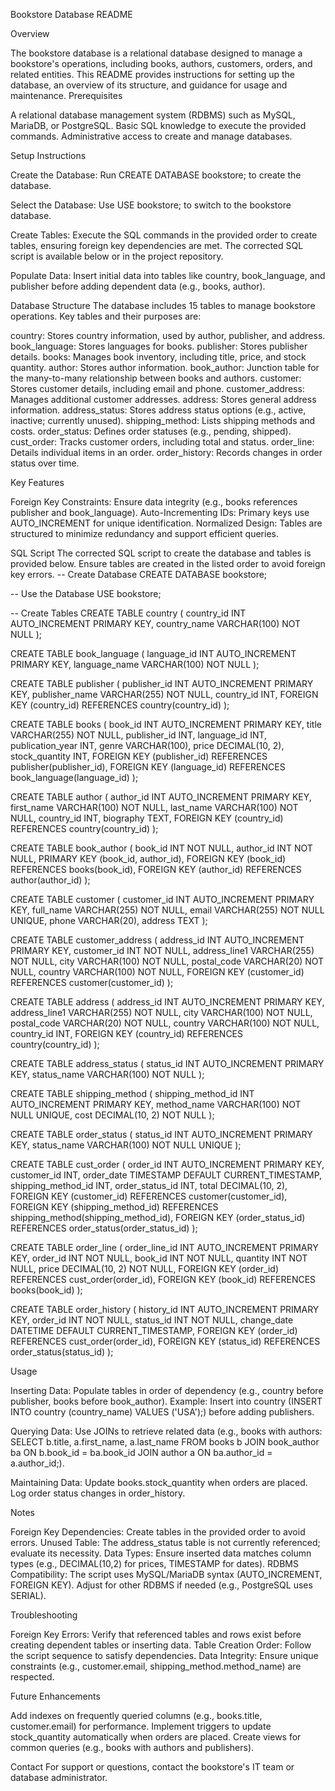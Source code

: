 Bookstore Database README

Overview

The bookstore database is a relational database designed to manage a bookstore's operations, including books, authors, customers, orders, and related entities. This README provides instructions for setting up the database, an overview of its structure, and guidance for usage and maintenance.
Prerequisites

A relational database management system (RDBMS) such as MySQL, MariaDB, or PostgreSQL.
Basic SQL knowledge to execute the provided commands.
Administrative access to create and manage databases.

Setup Instructions

Create the Database:
Run CREATE DATABASE bookstore; to create the database.


Select the Database:
Use USE bookstore; to switch to the bookstore database.


Create Tables:
Execute the SQL commands in the provided order to create tables, ensuring foreign key dependencies are met. The corrected SQL script is available below or in the project repository.


Populate Data:
Insert initial data into tables like country, book_language, and publisher before adding dependent data (e.g., books, author).



Database Structure
The database includes 15 tables to manage bookstore operations. Key tables and their purposes are:

country: Stores country information, used by author, publisher, and address.
book_language: Stores languages for books.
publisher: Stores publisher details.
books: Manages book inventory, including title, price, and stock quantity.
author: Stores author information.
book_author: Junction table for the many-to-many relationship between books and authors.
customer: Stores customer details, including email and phone.
customer_address: Manages additional customer addresses.
address: Stores general address information.
address_status: Stores address status options (e.g., active, inactive; currently unused).
shipping_method: Lists shipping methods and costs.
order_status: Defines order statuses (e.g., pending, shipped).
cust_order: Tracks customer orders, including total and status.
order_line: Details individual items in an order.
order_history: Records changes in order status over time.

Key Features

Foreign Key Constraints: Ensure data integrity (e.g., books references publisher and book_language).
Auto-Incrementing IDs: Primary keys use AUTO_INCREMENT for unique identification.
Normalized Design: Tables are structured to minimize redundancy and support efficient queries.

SQL Script
The corrected SQL script to create the database and tables is provided below. Ensure tables are created in the listed order to avoid foreign key errors.
-- Create Database
CREATE DATABASE bookstore;

-- Use the Database
USE bookstore;

-- Create Tables
CREATE TABLE country (
    country_id INT AUTO_INCREMENT PRIMARY KEY,
    country_name VARCHAR(100) NOT NULL
);

CREATE TABLE book_language (
    language_id INT AUTO_INCREMENT PRIMARY KEY,
    language_name VARCHAR(100) NOT NULL
);

CREATE TABLE publisher (
    publisher_id INT AUTO_INCREMENT PRIMARY KEY,
    publisher_name VARCHAR(255) NOT NULL,
    country_id INT,
    FOREIGN KEY (country_id) REFERENCES country(country_id)
);

CREATE TABLE books (
    book_id INT AUTO_INCREMENT PRIMARY KEY,
    title VARCHAR(255) NOT NULL,
    publisher_id INT,
    language_id INT,
    publication_year INT,
    genre VARCHAR(100),
    price DECIMAL(10, 2),
    stock_quantity INT,
    FOREIGN KEY (publisher_id) REFERENCES publisher(publisher_id),
    FOREIGN KEY (language_id) REFERENCES book_language(language_id)
);

CREATE TABLE author (
    author_id INT AUTO_INCREMENT PRIMARY KEY,
    first_name VARCHAR(100) NOT NULL,
    last_name VARCHAR(100) NOT NULL,
    country_id INT,
    biography TEXT,
    FOREIGN KEY (country_id) REFERENCES country(country_id)
);

CREATE TABLE book_author (
    book_id INT NOT NULL,
    author_id INT NOT NULL,
    PRIMARY KEY (book_id, author_id),
    FOREIGN KEY (book_id) REFERENCES books(book_id),
    FOREIGN KEY (author_id) REFERENCES author(author_id)
);

CREATE TABLE customer (
    customer_id INT AUTO_INCREMENT PRIMARY KEY,
    full_name VARCHAR(255) NOT NULL,
    email VARCHAR(255) NOT NULL UNIQUE,
    phone VARCHAR(20),
    address TEXT
);

CREATE TABLE customer_address (
    address_id INT AUTO_INCREMENT PRIMARY KEY,
    customer_id INT NOT NULL,
    address_line1 VARCHAR(255) NOT NULL,
    city VARCHAR(100) NOT NULL,
    postal_code VARCHAR(20) NOT NULL,
    country VARCHAR(100) NOT NULL,
    FOREIGN KEY (customer_id) REFERENCES customer(customer_id)
);

CREATE TABLE address (
    address_id INT AUTO_INCREMENT PRIMARY KEY,
    address_line1 VARCHAR(255) NOT NULL,
    city VARCHAR(100) NOT NULL,
    postal_code VARCHAR(20) NOT NULL,
    country VARCHAR(100) NOT NULL,
    country_id INT,
    FOREIGN KEY (country_id) REFERENCES country(country_id)
);

CREATE TABLE address_status (
    status_id INT AUTO_INCREMENT PRIMARY KEY,
    status_name VARCHAR(100) NOT NULL
);

CREATE TABLE shipping_method (
    shipping_method_id INT AUTO_INCREMENT PRIMARY KEY,
    method_name VARCHAR(100) NOT NULL UNIQUE,
    cost DECIMAL(10, 2) NOT NULL
);

CREATE TABLE order_status (
    status_id INT AUTO_INCREMENT PRIMARY KEY,
    status_name VARCHAR(100) NOT NULL UNIQUE
);

CREATE TABLE cust_order (
    order_id INT AUTO_INCREMENT PRIMARY KEY,
    customer_id INT,
    order_date TIMESTAMP DEFAULT CURRENT_TIMESTAMP,
    shipping_method_id INT,
    order_status_id INT,
    total DECIMAL(10, 2),
    FOREIGN KEY (customer_id) REFERENCES customer(customer_id),
    FOREIGN KEY (shipping_method_id) REFERENCES shipping_method(shipping_method_id),
    FOREIGN KEY (order_status_id) REFERENCES order_status(order_status_id)
);

CREATE TABLE order_line (
    order_line_id INT AUTO_INCREMENT PRIMARY KEY,
    order_id INT NOT NULL,
    book_id INT NOT NULL,
    quantity INT NOT NULL,
    price DECIMAL(10, 2) NOT NULL,
    FOREIGN KEY (order_id) REFERENCES cust_order(order_id),
    FOREIGN KEY (book_id) REFERENCES books(book_id)
);

CREATE TABLE order_history (
    history_id INT AUTO_INCREMENT PRIMARY KEY,
    order_id INT NOT NULL,
    status_id INT NOT NULL,
    change_date DATETIME DEFAULT CURRENT_TIMESTAMP,
    FOREIGN KEY (order_id) REFERENCES cust_order(order_id),
    FOREIGN KEY (status_id) REFERENCES order_status(status_id)
);

Usage

Inserting Data:
Populate tables in order of dependency (e.g., country before publisher, books before book_author).
Example: Insert into country (INSERT INTO country (country_name) VALUES ('USA');) before adding publishers.


Querying Data:
Use JOINs to retrieve related data (e.g., books with authors: SELECT b.title, a.first_name, a.last_name FROM books b JOIN book_author ba ON b.book_id = ba.book_id JOIN author a ON ba.author_id = a.author_id;).


Maintaining Data:
Update books.stock_quantity when orders are placed.
Log order status changes in order_history.



Notes

Foreign Key Dependencies: Create tables in the provided order to avoid errors.
Unused Table: The address_status table is not currently referenced; evaluate its necessity.
Data Types: Ensure inserted data matches column types (e.g., DECIMAL(10,2) for prices, TIMESTAMP for dates).
RDBMS Compatibility: The script uses MySQL/MariaDB syntax (AUTO_INCREMENT, FOREIGN KEY). Adjust for other RDBMS if needed (e.g., PostgreSQL uses SERIAL).

Troubleshooting

Foreign Key Errors: Verify that referenced tables and rows exist before creating dependent tables or inserting data.
Table Creation Order: Follow the script sequence to satisfy dependencies.
Data Integrity: Ensure unique constraints (e.g., customer.email, shipping_method.method_name) are respected.

Future Enhancements

Add indexes on frequently queried columns (e.g., books.title, customer.email) for performance.
Implement triggers to update stock_quantity automatically when orders are placed.
Create views for common queries (e.g., books with authors and publishers).

Contact
For support or questions, contact the bookstore's IT team or database administrator.
